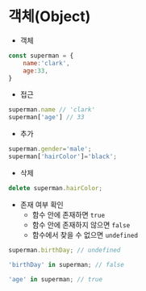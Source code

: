 # 객체(Object)
+ 객체
``` js
const superman = {
    name:'clark',
    age:33,
}
```
+ 접근
```js 
superman.name // 'clark'
superman['age'] // 33 
```
+ 추가
```js
superman.gender='male';
superman['hairColor']='black';
```
+ 삭제
``` js
delete superman.hairColor;
```
+ 존재 여부 확인
    + 함수 안에 존재하면 `true`
    + 함수 안에 존재하지 않으면 `false`
    + 함수에서 찾을 수 없으면 `undefined`
```js
superman.birthDay; // undefined

'birthDay' in superman; // false

'age' in superman; // true
```


